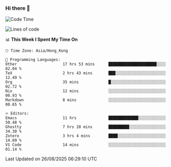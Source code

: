 ### Hi there 👋

<!--
**nicehiro/nicehiro** is a ✨ _special_ ✨ repository because its `README.md` (this file) appears on your GitHub profile.

Here are some ideas to get you started:

- 🔭 I’m currently working on ...
- 🌱 I’m currently learning ...
- 👯 I’m looking to collaborate on ...
- 🤔 I’m looking for help with ...
- 💬 Ask me about ...
- 📫 How to reach me: ...
- 😄 Pronouns: ...
- ⚡ Fun fact: ...
-->

<!--START_SECTION:waka-->
![Code Time](http://img.shields.io/badge/Code%20Time-942%20hrs%2049%20mins-blue)

![Lines of code](https://img.shields.io/badge/From%20Hello%20World%20I%27ve%20Written-1.9%20million%20lines%20of%20code-blue)

📊 **This Week I Spent My Time On** 

```text
🕑︎ Time Zone: Asia/Hong_Kong

💬 Programming Languages: 
Other                    17 hrs 53 mins      █████████████████████░░░░   82.04 % 
TeX                      2 hrs 43 mins       ███░░░░░░░░░░░░░░░░░░░░░░   12.49 % 
Org                      35 mins             █░░░░░░░░░░░░░░░░░░░░░░░░   02.72 % 
Nix                      12 mins             ░░░░░░░░░░░░░░░░░░░░░░░░░   00.93 % 
Markdown                 8 mins              ░░░░░░░░░░░░░░░░░░░░░░░░░   00.65 % 

🔥 Editors: 
Emacs                    11 hrs              █████████████░░░░░░░░░░░░   50.48 % 
Ghostty                  7 hrs 28 mins       █████████░░░░░░░░░░░░░░░░   34.30 % 
Zotero                   3 hrs 4 mins        ████░░░░░░░░░░░░░░░░░░░░░   14.09 % 
VS Code                  14 mins             ░░░░░░░░░░░░░░░░░░░░░░░░░   01.14 % 
```


 Last Updated on 26/08/2025 06:29:10 UTC
<!--END_SECTION:waka-->
